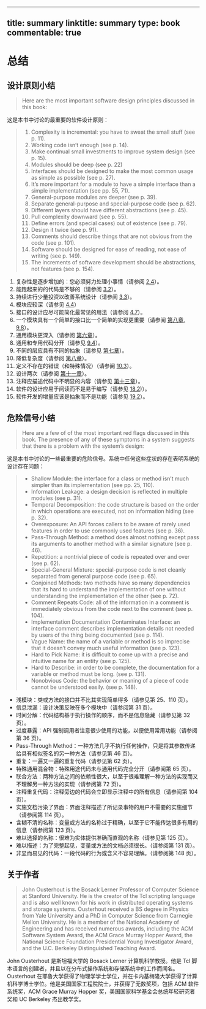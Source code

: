 
---
title: summary
linktitle: summary
type: book
commentable: true
---

# 总结

## 设计原则小结

> Here are the most important software design principles discussed in this book:

这是本书中讨论的最重要的软件设计原则：

> 1. Complexity is incremental: you have to sweat the small stuff (see p. 11).
> 2. Working code isn’t enough (see p. 14).
> 3. Make continual small investments to improve system design (see p. 15).
> 4. Modules should be deep (see p. 22)
> 5. Interfaces should be designed to make the most common usage as simple as possible (see p. 27).
> 6. It’s more important for a module to have a simple interface than a simple implementation (see pp. 55, 71).
> 7. General-purpose modules are deeper (see p. 39).
> 8. Separate general-purpose and special-purpose code (see p. 62).
> 9. Different layers should have different abstractions (see p. 45).
> 10. Pull complexity downward (see p. 55).
> 11. Define errors (and special cases) out of existence (see p. 79).
> 12. Design it twice (see p. 91).
> 13. Comments should describe things that are not obvious from the code (see p. 101).
> 14. Software should be designed for ease of reading, not ease of writing (see p. 149).
> 15. The increments of software development should be abstractions, not features (see p. 154).

1. 复杂性是逐步增加的：您必须努力处理小事情（请参阅 [2.4](./ch02.md)）。
2. 能跑起来的的代码是不够的（请参阅 [3.2](./ch03.md)）。
3. 持续进行少量投资以改善系统设计（请参阅 [3.3](./ch03.md)）。
4. 模块应较深（请参见 [4.4](./ch04.md)）
5. 接口的设计应尽可能简化最常见的用法（请参阅 [4.7](./ch04.md)）。
6. 一个模块具有一个简单的接口比一个简单的实现更重要（请参阅 [第八章](./ch08.md), [9.8](./ch09.md)）。
7. 通用模块更深入（请参阅 [第六章](./ch06.md)）。
8. 通用和专用代码分开（请参见 [9.4](./ch09.md)）。
9. 不同的层应具有不同的抽象（请参见 [第七章](./ch07.md)）。
10. 降低复杂度（请参阅 [第八章](./ch08.md)）。
11. 定义不存在的错误（和特殊情况）（请参阅 [10.3](./ch10.md)）。
12. 设计两次（请参阅 [第十一章](./ch11.md)）。
13. 注释应描述代码中不明显的内容（请参见 [第十三章](./ch13.md)）。
14. 软件的设计应易于阅读而不是易于编写（请参见 [18.2](./ch18.md))）。
15. 软件开发的增量应该是抽象而不是功能（请参见 [19.2](./ch19.md)）。


## 危险信号小结

> Here are a few of of the most important red flags discussed in this book. The presence of any of these symptoms in a system suggests that there is a problem with the system’s design:

这是本书中讨论的一些最重要的危险信号。系统中任何这些症状的存在表明系统的设计存在问题：

> - Shallow Module: the interface for a class or method isn’t much simpler than its implementation (see pp. 25, 110).
> - Information Leakage: a design decision is reflected in multiple modules (see p. 31).
> - Temporal Decomposition: the code structure is based on the order in which operations are executed, not on information hiding (see p. 32).
> - Overexposure: An API forces callers to be aware of rarely used features in order to use commonly used features (see p. 36).
> - Pass-Through Method: a method does almost nothing except pass its arguments to another method with a similar signature (see p. 46).
> - Repetition: a nontrivial piece of code is repeated over and over (see p. 62).
> - Special-General Mixture: special-purpose code is not cleanly separated from general purpose code (see p. 65).
> - Conjoined Methods: two methods have so many dependencies that its hard to understand the implementation of one without understanding the implementation of the other (see p. 72).
> - Comment Repeats Code: all of the information in a comment is immediately obvious from the code next to the comment (see p. 104).
> - Implementation Documentation Contaminates Interface: an interface comment describes implementation details not needed by users of the thing being documented (see p. 114).
> - Vague Name: the name of a variable or method is so imprecise that it doesn’t convey much useful information (see p. 123).
> - Hard to Pick Name: it is difficult to come up with a precise and intuitive name for an entity (see p. 125).
> - Hard to Describe: in order to be complete, the documentation for a variable or method must be long. (see p. 131).
> - Nonobvious Code: the behavior or meaning of a piece of code cannot be understood easily. (see p. 148).

- 浅模块：类或方法的接口并不比其实现简单得多（请参见第 25、110 页）。
- 信息泄漏：设计决策反映在多个模块中（请参阅第 31 页）。
- 时间分解：代码结构基于执行操作的顺序，而不是信息隐藏（请参见第 32 页）。
- 过度暴露：API 强制调用者注意很少使用的功能，以便使用常用功能（请参阅第 36 页）。
- Pass-Through Method：一种方法几乎不执行任何操作，只是将其参数传递给具有相似签名的另一种方法（请参见第 46 页）。
- 重复：一遍又一遍的重复代码（请参见第 62 页）。
- 特殊通用混合物：特殊用途代码未与通用代码完全分开（请参阅第 65 页）。
- 联合方法：两种方法之间的依赖性很大，以至于很难理解一种方法的实现而又不理解另一种方法的实现（请参阅第 72 页）。
- 注释重复代码：注释旁边的代码会立即显示注释中的所有信息（请参阅第 104 页）。
- 实施文档污染了界面：界面注释描述了所记录事物的用户不需要的实施细节（请参阅第 114 页）。
- 含糊不清的名称：变量或方法的名称过于精确，以至于它不能传达很多有用的信息（请参阅第 123 页）。
- 难以选择的名称：很难为实体提供准确而直观的名称（请参见第 125 页）。
- 难以描述：为了完整起见，变量或方法的文档必须很长。（请参阅第 131 页）。
- 非显而易见的代码：一段代码的行为或含义不容易理解。（请参阅第 148 页）。

## 关于作者

> John Ousterhout is the Bosack Lerner Professor of Computer Science at Stanford University. He is the creator of the Tcl scripting language and is also well known for his work in distributed operating systems and storage systems. Ousterhout received a BS degree in Physics from Yale University and a PhD in Computer Science from Carnegie Mellon University. He is a member of the National Academy of Engineering and has received numerous awards, including the ACM Software System Award, the ACM Grace Murray Hopper Award, the National Science Foundation Presidential Young Investigator Award, and the U.C. Berkeley Distinguished Teaching Award.

John Ousterhout 是斯坦福大学的 Bosack Lerner 计算机科学教授。他是 Tcl 脚本语言的创建者，并且以在分布式操作系统和存储系统中的工作而闻名。Ousterhout 在耶鲁大学获得了物理学学士学位，并在卡内基梅隆大学获得了计算机科学博士学位。他是美国国家工程院院士，并获得了无数奖项，包括 ACM 软件系统奖，ACM Grace Murray Hopper 奖，美国国家科学基金会总统年轻研究者奖和 UC Berkeley 杰出教学奖。

    